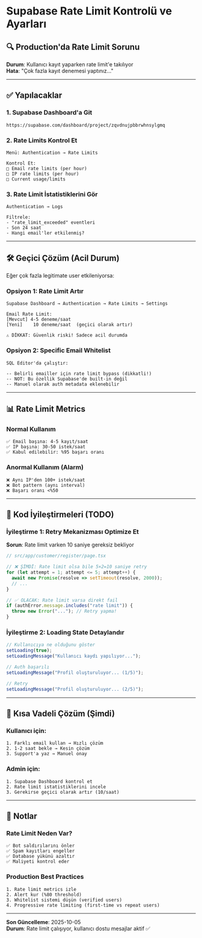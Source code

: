 # Supabase Rate Limit Kontrolü ve Ayarları

## 🔍 Production'da Rate Limit Sorunu

**Durum**: Kullanıcı kayıt yaparken rate limit'e takılıyor  
**Hata**: "Çok fazla kayıt denemesi yaptınız..."

---

## ✅ Yapılacaklar

### 1. Supabase Dashboard'a Git

```
https://supabase.com/dashboard/project/zqvdnujpbbrwhnsylgmq
```

### 2. Rate Limits Kontrol Et

```
Menü: Authentication → Rate Limits

Kontrol Et:
□ Email rate limits (per hour)
□ IP rate limits (per hour)
□ Current usage/limits
```

### 3. Rate Limit İstatistiklerini Gör

```
Authentication → Logs

Filtrele:
- "rate_limit_exceeded" eventleri
- Son 24 saat
- Hangi email'ler etkilenmiş?
```

---

## 🛠️ Geçici Çözüm (Acil Durum)

Eğer çok fazla legitimate user etkileniyorsa:

### Opsiyon 1: Rate Limit Artır

```
Supabase Dashboard → Authentication → Rate Limits → Settings

Email Rate Limit:
[Mevcut] 4-5 deneme/saat
[Yeni]    10 deneme/saat  (geçici olarak artır)

⚠️ DİKKAT: Güvenlik riski! Sadece acil durumda
```

### Opsiyon 2: Specific Email Whitelist

```
SQL Editor'da çalıştır:

-- Belirli emailler için rate limit bypass (dikkatli!)
-- NOT: Bu özellik Supabase'de built-in değil
-- Manuel olarak auth metadata eklenebilir
```

---

## 📊 Rate Limit Metrics

### Normal Kullanım

```
✅ Email başına: 4-5 kayıt/saat
✅ IP başına: 30-50 istek/saat
✅ Kabul edilebilir: %95 başarı oranı
```

### Anormal Kullanım (Alarm)

```
❌ Aynı IP'den 100+ istek/saat
❌ Bot pattern (aynı interval)
❌ Başarı oranı <%50
```

---

## 🔧 Kod İyileştirmeleri (TODO)

### İyileştirme 1: Retry Mekanizması Optimize Et

**Sorun**: Rate limit varken 10 saniye gereksiz bekliyor

```typescript
// src/app/customer/register/page.tsx

// ❌ ŞİMDİ: Rate limit olsa bile 5×2=10 saniye retry
for (let attempt = 1; attempt <= 5; attempt++) {
  await new Promise(resolve => setTimeout(resolve, 2000));
  // ...
}

// ✅ OLACAK: Rate limit varsa direkt fail
if (authError.message.includes("rate limit")) {
  throw new Error("..."); // Retry yapma!
}
```

### İyileştirme 2: Loading State Detaylandır

```typescript
// Kullanıcıya ne olduğunu göster
setLoading(true);
setLoadingMessage("Kullanıcı kaydı yapılıyor...");

// Auth başarılı
setLoadingMessage("Profil oluşturuluyor... (1/5)");

// Retry
setLoadingMessage("Profil oluşturuluyor... (2/5)");
```

---

## 🎯 Kısa Vadeli Çözüm (Şimdi)

### Kullanıcı için:

```
1. Farklı email kullan → Hızlı çözüm
2. 1-2 saat bekle → Kesin çözüm
3. Support'a yaz → Manuel onay
```

### Admin için:

```
1. Supabase Dashboard kontrol et
2. Rate limit istatistiklerini incele
3. Gerekirse geçici olarak artır (10/saat)
```

---

## 📝 Notlar

### Rate Limit Neden Var?

```
✅ Bot saldırılarını önler
✅ Spam kayıtları engeller
✅ Database yükünü azaltır
✅ Maliyeti kontrol eder
```

### Production Best Practices

```
1. Rate limit metrics izle
2. Alert kur (%80 threshold)
3. Whitelist sistemi düşün (verified users)
4. Progressive rate limiting (first-time vs repeat users)
```

---

**Son Güncelleme**: 2025-10-05  
**Durum**: Rate limit çalışıyor, kullanıcı dostu mesajlar aktif ✅

